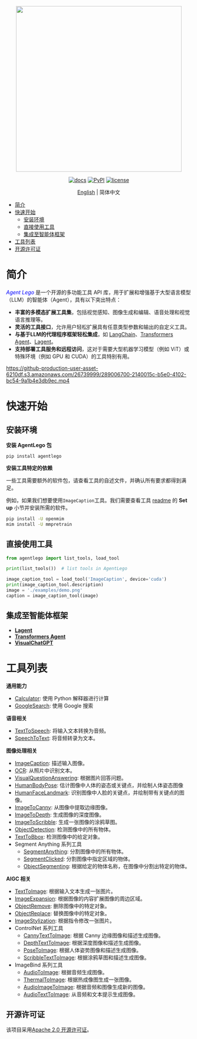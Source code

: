 <div align="center">
<img src="https://github-production-user-asset-6210df.s3.amazonaws.com/26739999/289025203-f05733ff-6bbb-46f0-92aa-8827c59df79c.png" width="450"/>
</div>

<div align="center">

[![docs](https://img.shields.io/badge/docs-latest-blue)](https://agentlego.readthedocs.io/zh-cn/latest/)
[![PyPI](https://img.shields.io/pypi/v/agentlego)](https://pypi.org/project/agentlego)
[![license](https://img.shields.io/github/license/InternLM/agentlego.svg)](https://github.com/InternLM/agentlego/tree/main/LICENSE)

[English](./README.md) | 简体中文

</div>

- [简介](#简介)
- [快速开始](#快速开始)
  - [安装环境](#安装环境)
  - [直接使用工具](#直接使用工具)
  - [集成至智能体框架](#集成至智能体框架)
- [工具列表](#工具列表)
- [开源许可证](#开源许可证)

# 简介

<span style="color:blue"> *Agent Lego* </span> 是一个开源的多功能工具 API 库，用于扩展和增强基于大型语言模型（LLM）的智能体（Agent），具有以下突出特点：

- **丰富的多模态扩展工具集**，包括视觉感知、图像生成和编辑、语音处理和视觉语言推理等。
- **灵活的工具接口**，允许用户轻松扩展具有任意类型参数和输出的自定义工具。
- **与基于LLM的代理程序框架轻松集成**，如 [LangChain](https://github.com/langchain-ai/langchain)、[Transformers Agent](https://huggingface.co/docs/transformers/transformers_agents)、[Lagent](https://github.com/InternLM/lagent)。
- **支持部署工具服务和远程访问**，这对于需要大型机器学习模型（例如 ViT）或特殊环境（例如 GPU 和 CUDA）的工具特别有用。

https://github-production-user-asset-6210df.s3.amazonaws.com/26739999/289006700-2140015c-b5e0-4102-bc54-9a1b4e3db9ec.mp4

# 快速开始

## 安装环境

**安装 AgentLego 包**

```shell
pip install agentlego
```

**安装工具特定的依赖**

一些工具需要额外的软件包，请查看工具的自述文件，并确认所有要求都得到满足。

例如，如果我们想要使用`ImageCaption`工具。我们需要查看工具 [readme](agentlego/tools/image_text/README.md#ImageCaption) 的 **Set up** 小节并安装所需的软件。

```bash
pip install -U openmim
mim install -U mmpretrain
```

## 直接使用工具

```Python
from agentlego import list_tools, load_tool

print(list_tools())  # list tools in AgentLego

image_caption_tool = load_tool('ImageCaption', device='cuda')
print(image_caption_tool.description)
image = './examples/demo.png'
caption = image_caption_tool(image)
```

## 集成至智能体框架

- [**Lagent**](examples/lagent_example.py)
- [**Transformers Agent**](examples/hf_agent/hf_agent_example.py)
- [**VisualChatGPT**](examples/visual_chatgpt/visual_chatgpt.py)

# 工具列表

**通用能力**

- [Calculator](agentlego/tools/calculator/README.md): 使用 Python 解释器进行计算
- [GoogleSearch](agentlego/tools/search/README.md): 使用 Google 搜索

**语音相关**

- [TextToSpeech](agentlego/tools/speech_text/README.md#TextToSpeech): 将输入文本转换为音频。
- [SpeechToText](agentlego/tools/speech_text/README.md#SpeechToText): 将音频转录为文本。

**图像处理相关**

- [ImageCaption](agentlego/tools/image_text/README.md#ImageCaption): 描述输入图像。
- [OCR](agentlego/tools/ocr/README.md#OCR): 从照片中识别文本。
- [VisualQuestionAnswering](agentlego/tools/vqa/README.md#VisualQuestionAnswering): 根据图片回答问题。
- [HumanBodyPose](agentlego/tools/image_pose/README.md#HumanBodyPose): 估计图像中人体的姿态或关键点，并绘制人体姿态图像
- [HumanFaceLandmark](agentlego/tools/image_pose/README.md#HumanFaceLandmark): 识别图像中人脸的关键点，并绘制带有关键点的图像。
- [ImageToCanny](agentlego/tools/image_canny/README.md#ImageToCanny): 从图像中提取边缘图像。
- [ImageToDepth](agentlego/tools/image_depth/README.md#ImageToDepth): 生成图像的深度图像。
- [ImageToScribble](agentlego/tools/image_scribble/README.md#ImageToScribble): 生成一张图像的涂鸦草图。
- [ObjectDetection](agentlego/tools/object_detection/README.md#ObjectDetection): 检测图像中的所有物体。
- [TextToBbox](agentlego/tools/object_detection/README.md#TextToBbox): 检测图像中的给定对象。
- Segment Anything 系列工具
  - [SegmentAnything](agentlego/tools/segmentation/README.md#SegmentAnything): 分割图像中的所有物体。
  - [SegmentClicked](agentlego/tools/segmentation/README.md#SegmentClicked): 分割图像中指定区域的物体。
  - [ObjectSegmenting](agentlego/tools/segmentation/README.md#ObjectSegmenting): 根据给定的物体名称，在图像中分割出特定的物体。

**AIGC 相关**

- [TextToImage](agentlego/tools/image_text/README.md#TextToImage): 根据输入文本生成一张图片。
- [ImageExpansion](agentlego/tools/image_editing/README.md#ImageExpansion): 根据图像的内容扩展图像的周边区域。
- [ObjectRemove](agentlego/tools/image_editing/README.md#ObjectRemove): 删除图像中的特定对象。
- [ObjectReplace](agentlego/tools/image_editing/README.md#ObjectReplace): 替换图像中的特定对象。
- [ImageStylization](agentlego/tools/image_editing/README.md#ImageStylization): 根据指令修改一张图片。
- ControlNet 系列工具
  - [CannyTextToImage](agentlego/tools/image_canny/README.md#CannyTextToImage): 根据 Canny 边缘图像和描述生成图像。
  - [DepthTextToImage](agentlego/tools/image_depth/README.md#DepthTextToImage): 根据深度图像和描述生成图像。
  - [PoseToImage](agentlego/tools/image_pose/README.md#PoseToImage): 根据人体姿势图像和描述生成图像。
  - [ScribbleTextToImage](agentlego/tools/image_scribble/README.md#ScribbleTextToImage): 根据涂鸦草图和描述生成图像。
- ImageBind 系列工具
  - [AudioToImage](agentlego/tools/imagebind/README.md#AudioToImage): 根据音频生成图像。
  - [ThermalToImage](agentlego/tools/imagebind/README.md#ThermalToImage): 根据热成像图生成一张图像。
  - [AudioImageToImage](agentlego/tools/imagebind/README.md#AudioImageToImage): 根据音频和图像生成新的图像。
  - [AudioTextToImage](agentlego/tools/imagebind/README.md#AudioTextToImage): 从音频和文本提示生成图像。

## 开源许可证

该项目采用[Apache 2.0 开源许可证](LICENSE)。
